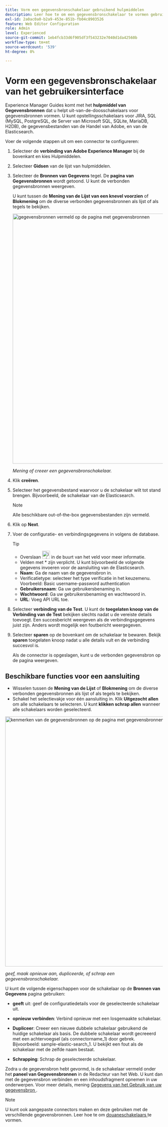 ```yaml
---
title: Vorm een gegevensbronschakelaar gebruikend hulpmiddelen
description: Leer hoe te om een gegevensbronschakelaar te vormen gebruikend de hulpmiddelen.
exl-id: 2a0ac0a0-b2a9-453e-851b-fb04c8903526
feature: Web Editor Configuration
role: Admin
level: Experienced
source-git-commit: 1eb4fcb33d6f905df3f543232e7040d1da42560b
workflow-type: tm+mt
source-wordcount: '539'
ht-degree: 0%

---
```


# Vorm een gegevensbronschakelaar van het gebruikersinterface

Experience Manager Guides komt met het **hulpmiddel van Gegevensbronnen** dat u helpt uit-van-de-doosschakelaars voor gegevensbronnen vormen. U kunt opstellingsschakelaars voor JIRA, SQL (MySQL, PostgreSQL, de Server van Microsoft SQL, SQLite, MariaDB, H2DB), de gegevensbestanden van de Handel van Adobe, en van de Elasticsearch.

Voer de volgende stappen uit om een connector te configureren:

1. Selecteer de **verbinding van Adobe Experience Manager** bij de bovenkant en kies Hulpmiddelen.
1. Selecteer **Gidsen** van de lijst van hulpmiddelen.
1. Selecteer de **Bronnen van Gegevens** tegel. De **pagina van Gegevensbronnen** wordt getoond. U kunt de verbonden gegevensbronnen weergeven.

   U kunt tussen de **Mening van de Lijst van een knevel voorzien** of **Blokmening** om de diverse verbonden gegevensbronnen als lijst of als tegels te bekijken.

   <img src="./assets/data-sources-create-window.png" alt= "gegevensbronnen vermeld op de pagina met gegevensbronnen" width="800">

   *Mening of creeer een gegevensbronschakelaar.*
1. Klik **creëren**.
1. Selecteer het gegevensbestand waarvoor u de schakelaar wilt tot stand brengen. Bijvoorbeeld, de schakelaar van de Elasticsearch.
   >[!NOTE]
   >
   >Alle beschikbare out-of-the-box gegevensbestanden zijn vermeld.

1. Klik op **Next**.
1. Voer de configuratie- en verbindingsgegevens in volgens de database.

   >[!TIP]
   >* Overslaan <img src="./assets/info-details.svg" alt= "info icon" width="25"> in de buurt van het veld voor meer informatie.
   > * Velden met * zijn verplicht. U kunt bijvoorbeeld de volgende gegevens invoeren voor de aansluiting van de Elasticsearch.

   * **Naam**: Ga de naam van de gegevensbron in.
   * Verificatietype: selecteer het type verificatie in het keuzemenu. Voorbeeld: Basic username-password authentication
   * **Gebruikersnaam**: Ga uw gebruikersbenaming in.
   * **Wachtwoord**: Ga uw gebruikersbenaming en wachtwoord in.
   * **URL**: Voeg API URL toe.

1. Selecteer **verbinding van de Test**. U kunt de **toegelaten knoop van de Verbinding van de Test** bekijken slechts nadat u de vereiste details toevoegt. Een succesbericht weergeven als de verbindingsgegevens juist zijn. Anders wordt mogelijk een foutbericht weergegeven.



1. Selecteer **sparen** op de bovenkant om de schakelaar te bewaren.     Bekijk **sparen** toegelaten knoop nadat u alle details vult en de verbinding succesvol is.


   Als de connector is opgeslagen, kunt u de verbonden gegevensbron op de pagina weergeven.

## Beschikbare functies voor een aansluiting

* Wisselen tussen de **Mening van de Lijst** of **Blokmening** om de diverse verbonden gegevensbronnen als lijst of als tegels te bekijken.
* Schakel het selectievakje voor één aansluiting in. Klik **Uitgezocht allen** om alle schakelaars te selecteren. U kunt **klikken schrap allen** wanneer alle schakelaars worden geselecteerd.

<img src="./assets/data-sources-features.png" alt= "kenmerken van de gegevensbronnen op de pagina met gegevensbronnen" width="800">

*geef, maak opnieuw aan, dupliceerde, of schrap een gegevensbronschakelaar.*

U kunt de volgende eigenschappen voor de schakelaar op de **Bronnen van Gegevens** pagina gebruiken:

* **geeft** uit: geef de configuratiedetails voor de geselecteerde schakelaar uit.

* **opnieuw verbinden**: Verbind opnieuw met een losgemaakte schakelaar.

* **Dupliceer**: Creeer een nieuwe dubbele schakelaar gebruikend de huidige schakelaar als basis. De dubbele schakelaar wordt gecreeerd met een achtervoegsel (als connectorname_1) door gebrek. Bijvoorbeeld: sample-elastic-search_1.
U bekijkt een fout als de schakelaar met de zelfde naam bestaat.

* **Schrapping**: Schrap de geselecteerde schakelaar.


Zodra u de gegevensbron hebt gevormd, is de schakelaar vermeld onder het **paneel van Gegevensbronnen** in de Redacteur van het Web. U kunt dan met de gegevensbron verbinden en een inhoudsfragment opnemen in uw onderwerpen. Voor meer details, mening [ Gegevens van het Gebruik van uw gegevensbron ](../user-guide/web-editor-content-snippet.md).

>[!NOTE]
>
>U kunt ook aangepaste connectors maken en deze gebruiken met de verschillende gegevensbronnen. Leer hoe te om [ douaneschakelaars ](../knowledge-base/kb-articles/data-source/conf-custom-data-source-connector.md) te vormen.